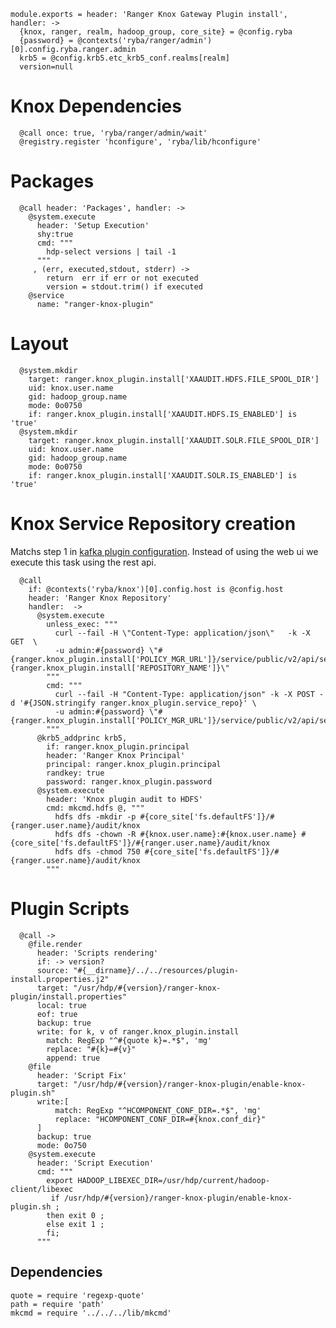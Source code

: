 
    module.exports = header: 'Ranger Knox Gateway Plugin install', handler: ->
      {knox, ranger, realm, hadoop_group, core_site} = @config.ryba 
      {password} = @contexts('ryba/ranger/admin')[0].config.ryba.ranger.admin
      krb5 = @config.krb5.etc_krb5_conf.realms[realm]
      version=null

# Knox Dependencies

      @call once: true, 'ryba/ranger/admin/wait'
      @registry.register 'hconfigure', 'ryba/lib/hconfigure'

# Packages

      @call header: 'Packages', handler: ->
        @system.execute
          header: 'Setup Execution'
          shy:true
          cmd: """
            hdp-select versions | tail -1
          """
         , (err, executed,stdout, stderr) ->
            return  err if err or not executed
            version = stdout.trim() if executed
        @service
          name: "ranger-knox-plugin"

# Layout

      @system.mkdir
        target: ranger.knox_plugin.install['XAAUDIT.HDFS.FILE_SPOOL_DIR']
        uid: knox.user.name
        gid: hadoop_group.name
        mode: 0o0750
        if: ranger.knox_plugin.install['XAAUDIT.HDFS.IS_ENABLED'] is 'true'
      @system.mkdir
        target: ranger.knox_plugin.install['XAAUDIT.SOLR.FILE_SPOOL_DIR']
        uid: knox.user.name
        gid: hadoop_group.name
        mode: 0o0750
        if: ranger.knox_plugin.install['XAAUDIT.SOLR.IS_ENABLED'] is 'true'
        

# Knox Service Repository creation
Matchs step 1 in [kafka plugin configuration][kafka-plugin]. Instead of using the web ui
we execute this task using the rest api.

      @call 
        if: @contexts('ryba/knox')[0].config.host is @config.host 
        header: 'Ranger Knox Repository'
        handler:  ->
          @system.execute
            unless_exec: """
              curl --fail -H \"Content-Type: application/json\"   -k -X GET  \ 
              -u admin:#{password} \"#{ranger.knox_plugin.install['POLICY_MGR_URL']}/service/public/v2/api/service/name/#{ranger.knox_plugin.install['REPOSITORY_NAME']}\"
            """
            cmd: """
              curl --fail -H "Content-Type: application/json" -k -X POST -d '#{JSON.stringify ranger.knox_plugin.service_repo}' \
              -u admin:#{password} \"#{ranger.knox_plugin.install['POLICY_MGR_URL']}/service/public/v2/api/service/\"
            """
          @krb5_addprinc krb5,
            if: ranger.knox_plugin.principal
            header: 'Ranger Knox Principal'
            principal: ranger.knox_plugin.principal
            randkey: true
            password: ranger.knox_plugin.password
          @system.execute
            header: 'Knox plugin audit to HDFS'
            cmd: mkcmd.hdfs @, """
              hdfs dfs -mkdir -p #{core_site['fs.defaultFS']}/#{ranger.user.name}/audit/knox
              hdfs dfs -chown -R #{knox.user.name}:#{knox.user.name} #{core_site['fs.defaultFS']}/#{ranger.user.name}/audit/knox
              hdfs dfs -chmod 750 #{core_site['fs.defaultFS']}/#{ranger.user.name}/audit/knox
            """

# Plugin Scripts 

      @call ->
        @file.render
          header: 'Scripts rendering'
          if: -> version?
          source: "#{__dirname}/../../resources/plugin-install.properties.j2"
          target: "/usr/hdp/#{version}/ranger-knox-plugin/install.properties"
          local: true
          eof: true
          backup: true
          write: for k, v of ranger.knox_plugin.install
            match: RegExp "^#{quote k}=.*$", 'mg'
            replace: "#{k}=#{v}"
            append: true
        @file
          header: 'Script Fix'
          target: "/usr/hdp/#{version}/ranger-knox-plugin/enable-knox-plugin.sh"
          write:[
              match: RegExp "^HCOMPONENT_CONF_DIR=.*$", 'mg'
              replace: "HCOMPONENT_CONF_DIR=#{knox.conf_dir}"
          ]
          backup: true
          mode: 0o750
        @system.execute
          header: 'Script Execution'
          cmd: """
            export HADOOP_LIBEXEC_DIR=/usr/hdp/current/hadoop-client/libexec
             if /usr/hdp/#{version}/ranger-knox-plugin/enable-knox-plugin.sh ;
            then exit 0 ; 
            else exit 1 ; 
            fi;
          """

## Dependencies

    quote = require 'regexp-quote'
    path = require 'path'
    mkcmd = require '../../../lib/mkcmd'

[kafka-plugin]:(https://docs.hortonworks.com/HDPDocuments/HDP2/HDP-2.4.0/bk_installing_manually_book/content/installing_ranger_plugins.html#installing_ranger_yarn_plugin)
